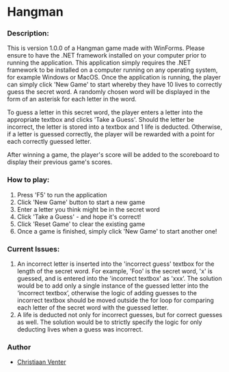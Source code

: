 
# Hangman

### Description:
This is version 1.0.0 of a Hangman game made with WinForms. Please ensure to have the .NET framework installed on your computer prior to running the application. This application simply requires the .NET framework to be installed on a computer running on any operating system, for example Windows or MacOS. Once the application is running, the player can simply click 'New Game' to start whereby they have 10 lives to correctly guess the secret word. A randomly chosen word will be displayed in the form of an asterisk for each letter in the word.

To guess a letter in this secret word, the player enters a letter into the appropriate textbox and clicks 'Take a Guess'. Should the letter be incorrect, the letter is stored into a textbox and 1 life is deducted. Otherwise, if a letter is guessed correctly, the player will be rewarded with a point for each correctly guessed letter.

After winning a game, the player's score will be added to the scoreboard to display their previous game's scores.

### How to play:
1. Press 'F5' to run the application
2. Click 'New Game' button to start a new game
3. Enter a letter you think might be in the secret word
4. Click 'Take a Guess' - and hope it's correct!
5. Click 'Reset Game' to clear the existing game
6. Once a game is finished, simply click 'New Game' to start another one! 

### Current Issues:
1. An incorrect letter is inserted into the 'incorrect guess' textbox for the length of the secret word. For example, 'Foo' is the secret word, 'x' is guessed, and is entered into the 'incorrect textbox' as 'xxx’. The solution would be to add only a single instance of the guessed letter into the ‘incorrect textbox’, otherwise the logic of adding guesses to the incorrect textbox should be moved outside the for loop for comparing each letter of the secret word with the guessed letter.
2. A life is deducted not only for incorrect guesses, but for correct guesses as well. The solution would be to strictly specify the logic for only deducting lives when a guess was incorrect.

### Author

- [Christiaan Venter](https://www.github.com/codecventer)